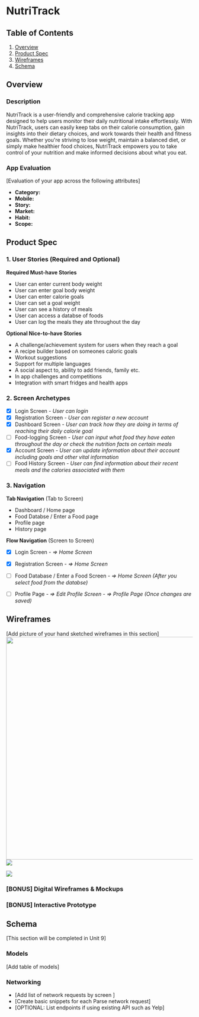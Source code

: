# NutriTrack

## Table of Contents

1. [Overview](#Overview)
2. [Product Spec](#Product-Spec)
3. [Wireframes](#Wireframes)
4. [Schema](#Schema)

## Overview

### Description

NutriTrack is a user-friendly and comprehensive calorie tracking app designed to help users monitor their daily nutritional intake effortlessly. With NutriTrack, users can easily keep tabs on their calorie consumption, gain insights into their dietary choices, and work towards their health and fitness goals. Whether you're striving to lose weight, maintain a balanced diet, or simply make healthier food choices, NutriTrack empowers you to take control of your nutrition and make informed decisions about what you eat.

### App Evaluation

[Evaluation of your app across the following attributes]
- **Category:**
- **Mobile:**
- **Story:**
- **Market:**
- **Habit:**
- **Scope:**

## Product Spec

### 1. User Stories (Required and Optional)

**Required Must-have Stories**

* User can enter current body weight
* User can enter goal body weight
* User can enter calorie goals
* User can set a goal weight
* User can see a history of meals
* User can access a databse of foods
* User can log the meals they ate throughout the day

**Optional Nice-to-have Stories**

* A challenge/achievement system for users when they reach a goal
* A recipe builder based on someones caloric goals
* Workout suggestions
* Support for multiple languages
* A social aspect to, ability to add friends, family etc.
* In app challenges and competitions
* Integration with smart fridges and health apps

### 2. Screen Archetypes

- [x] Login Screen
*- User can login*
- [x] Registration Screen
*- User can register a new account*
- [x] Dashboard Screen
*- User can track how they are doing in terms of reaching their daily calorie goal*
- [ ] Food-logging Screen
*- User can input what food they have eaten throughout the day or check the nutrition facts on certain meals*
- [x] Account Screen
*- User can update information about their account including goals and other vital information*
- [ ] Food History Screen
*- User can find information about their recent meals and the calories associated with them*

### 3. Navigation

**Tab Navigation** (Tab to Screen)

* Dashboard / Home page
* Food Databse / Enter a Food  page
* Profile page
* History page

**Flow Navigation** (Screen to Screen)

- [x] Login Screen
*- => Home Screen*
- [x] Registration Screen
*- => Home Screen*
- [ ] Food Database / Enter a Food Screen
*- => Home Screen (After you select food from the databse)*
- [ ] Profile Page
*- => Edit Profile Screen*
*- => Profile Page (Once changes are saved)*


## Wireframes

[Add picture of your hand sketched wireframes in this section]
<img src="YOUR_WIREFRAME_IMAGE_URL" width=600>![](https://hackmd.io/_uploads/Hkem8oSMa.png)

<div>
    <a href="https://www.loom.com/share/2624bb5916d846458afa6dc513255b14">
    </a>
    <a href="https://www.loom.com/share/2624bb5916d846458afa6dc513255b14">
      <img style="max-width:300px;" src="https://cdn.loom.com/sessions/thumbnails/2624bb5916d846458afa6dc513255b14-with-play.gif">
    </a>
  </div>


### [BONUS] Digital Wireframes & Mockups

### [BONUS] Interactive Prototype

## Schema 

[This section will be completed in Unit 9]

### Models

[Add table of models]

### Networking

- [Add list of network requests by screen ]
- [Create basic snippets for each Parse network request]
- [OPTIONAL: List endpoints if using existing API such as Yelp]
